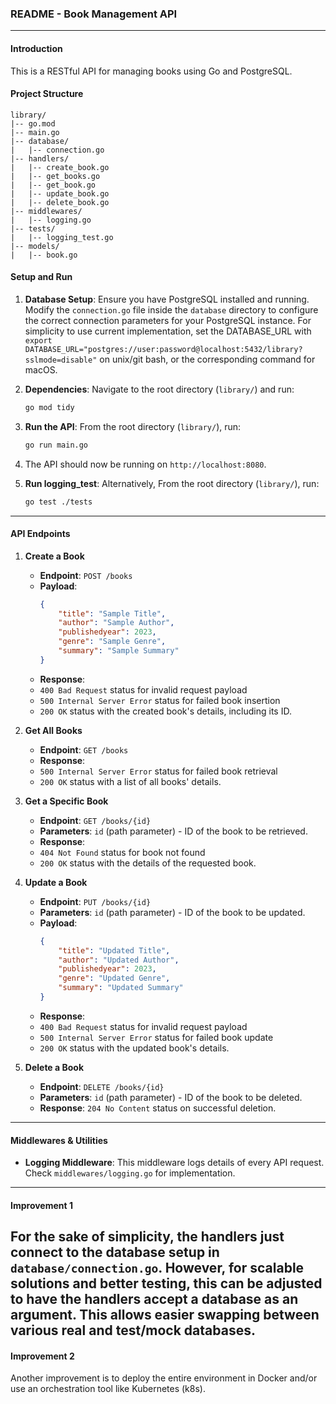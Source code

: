 
### README - Book Management API

---

#### Introduction
This is a RESTful API for managing books using Go and PostgreSQL. 

#### Project Structure
```
library/
|-- go.mod
|-- main.go
|-- database/
|   |-- connection.go
|-- handlers/
|   |-- create_book.go
|   |-- get_books.go
|   |-- get_book.go
|   |-- update_book.go
|   |-- delete_book.go
|-- middlewares/
|   |-- logging.go
|-- tests/
|   |-- logging_test.go
|-- models/
|   |-- book.go
```

#### Setup and Run

1. **Database Setup**: Ensure you have PostgreSQL installed and running. Modify the `connection.go` file inside the `database` directory to configure the correct connection parameters for your PostgreSQL instance. For simplicity to use current implementation, set the DATABASE_URL with ```export DATABASE_URL="postgres://user:password@localhost:5432/library?sslmode=disable"``` on unix/git bash, or the corresponding command for macOS.

2. **Dependencies**: Navigate to the root directory (`library/`) and run:
    ```bash
    go mod tidy
    ```

3. **Run the API**: From the root directory (`library/`), run:
    ```bash
    go run main.go
    ```

4. The API should now be running on `http://localhost:8080`.

5. **Run logging_test**: Alternatively, From the root directory (`library/`), run:
    ```bash
    go test ./tests
    ```

---

#### API Endpoints

1. **Create a Book**
    - **Endpoint**: `POST /books`
    - **Payload**:
      ```json
      {
          "title": "Sample Title",
          "author": "Sample Author",
          "publishedyear": 2023,
          "genre": "Sample Genre",
          "summary": "Sample Summary"
      }
      ```
    - **Response**:
    - `400 Bad Request` status for invalid request payload
    - `500 Internal Server Error` status for failed book insertion
    - `200 OK` status with the created book's details, including its ID.

2. **Get All Books**
    - **Endpoint**: `GET /books`
    - **Response**:
    - `500 Internal Server Error` status for failed book retrieval
    - `200 OK` status with a list of all books' details.

3. **Get a Specific Book**
    - **Endpoint**: `GET /books/{id}`
    - **Parameters**: `id` (path parameter) - ID of the book to be retrieved.
    - **Response**:
    - `404 Not Found` status for book not found
    - `200 OK` status with the details of the requested book.

4. **Update a Book**
    - **Endpoint**: `PUT /books/{id}`
    - **Parameters**: `id` (path parameter) - ID of the book to be updated.
    - **Payload**:
      ```json
      {
          "title": "Updated Title",
          "author": "Updated Author",
          "publishedyear": 2023,
          "genre": "Updated Genre",
          "summary": "Updated Summary"
      }
      ```
    - **Response**:
    - `400 Bad Request` status for invalid request payload
    - `500 Internal Server Error` status for failed book update
    - `200 OK` status with the updated book's details.

5. **Delete a Book**
    - **Endpoint**: `DELETE /books/{id}`
    - **Parameters**: `id` (path parameter) - ID of the book to be deleted.
    - **Response**: `204 No Content` status on successful deletion.

---

#### Middlewares & Utilities

- **Logging Middleware**: This middleware logs details of every API request. Check `middlewares/logging.go` for implementation.
---
#### Improvement 1
For the sake of simplicity, the handlers just connect to the database setup in `database/connection.go`. However, for scalable solutions and better testing, this can be adjusted to have the handlers accept a database as an argument. This allows easier swapping between various real and test/mock databases.
---
#### Improvement 2
Another improvement is to deploy the entire environment in Docker and/or use an orchestration tool like Kubernetes (k8s).
